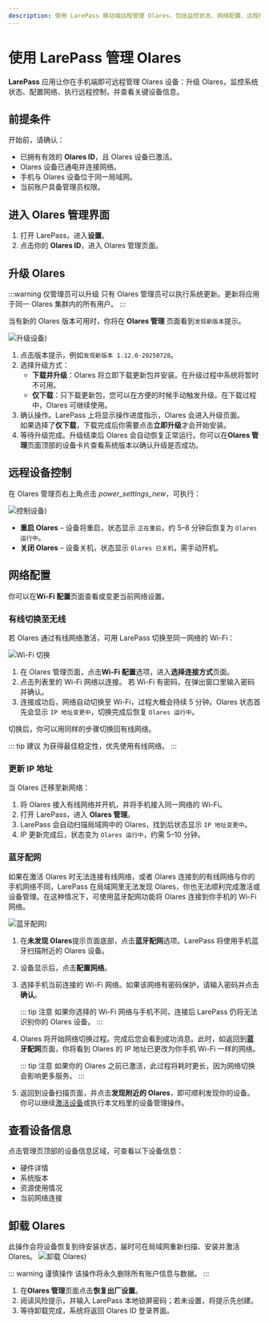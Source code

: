 ```yaml
---
description: 使用 LarePass 移动端远程管理 Olares，包括监控状态、网络配置、远程控制与设备信息查看。
---
```


# 使用 LarePass 管理 Olares

**LarePass** 应用让你在手机端即可远程管理 Olares 设备：升级 Olares，监控系统状态、配置网络、执行远程控制，并查看关键设备信息。

## 前提条件

开始前，请确认：

- 已拥有有效的 **Olares ID**，且 Olares 设备已激活。  
- Olares 设备已通电并连接网络。  
- 手机与 Olares 设备位于同一局域网。  
- 当前账户具备管理员权限。  

## 进入 Olares 管理界面

1. 打开 LarePass，进入**设置**。  
2. 点击你的 **Olares ID**，进入 Olares 管理页面。  


## 升级 Olares

:::warning 仅管理员可以升级
只有 Olares 管理员可以执行系统更新。更新将应用于同一 Olares 集群内的所有用户。
:::

当有新的 Olares 版本可用时，你将在 **Olares 管理** 页面看到`发现新版本`提示。

![升级设备](/images/zh/manual/larepass/olares-upgrade.png#bordered))

1. 点击版本提示，例如`发现新版本 1.12.0-20250728`。
2. 选择升级方式：
   - **下载并升级**：Olares 将立即下载更新包并安装。在升级过程中系统将暂时不可用。
   - **仅下载**：只下载更新包，您可以在方便的时候手动触发升级。在下载过程中，Olares 可继续使用。
3. 确认操作。LarePass 上将显示操作进度指示，Olares 会进入升级页面。  
   如果选择了**仅下载**，下载完成后你需要点击**立即升级**才会开始安装。
4. 等待升级完成。升级结束后 Olares 会自动恢复正常运行。你可以在**Olares 管理**页面顶部的设备卡片查看系统版本以确认升级是否成功。

## 远程设备控制

在 Olares 管理页右上角点击 <i class="material-symbols-outlined">power_settings_new</i>，可执行：

 ![控制设备](/images/zh/manual/larepass/device-control.png#bordered))
- **重启 Olares** – 设备将重启，状态显示 `正在重启`，约 5–8 分钟后恢复为 `Olares 运行中`。  
- **关闭 Olares** – 设备关机，状态显示 `Olares 已关机`，需手动开机。  

## 网络配置

你可以在**Wi-Fi 配置**页面查看或变更当前网络设置。

### 有线切换至无线

若 Olares 通过有线网络激活，可用 LarePass 切换至同一网络的 Wi-Fi：

![Wi-Fi 切换](/images/zh/manual/larepass/switch-wifi.png#bordered)

1. 在 Olares 管理页面，点击**Wi-Fi 配置**选项，进入**选择连接方式**页面。 
2. 点击列表里的 Wi-Fi 网络以连接。 若 Wi-Fi 有密码，在弹出窗口里输入密码并确认。  
3. 连接成功后，网络自动切换至 Wi-Fi，过程大概会持续 5 分钟。Olares 状态首先会显示 `IP 地址变更中`，切换完成后恢复 `Olares 运行中`。  

切换后，你可以用同样的步骤切换回有线网络。

::: tip 建议
为获得最佳稳定性，优先使用有线网络。
:::

### 更新 IP 地址

当 Olares 迁移至新网络：

1. 将 Olares 接入有线网络并开机，并将手机接入同一网络的 Wi-Fi。  
2. 打开 LarePass，进入 **Olares 管理**。  
3. LarePass 会自动扫描局域网中的 Olares，找到后状态显示 `IP 地址变更中`。  
4. IP 更新完成后，状态变为 `Olares 运行中`，约需 5–10 分钟。  

### 蓝牙配网

如果在激活 Olares 时无法连接有线网络，或者 Olares 连接到的有线网络与你的手机网络不同，LarePass 在局域网里无法发现 Olares，你也无法顺利完成激活或设备管理。在这种情况下，可使用蓝牙配网功能将 Olares 连接到你手机的 Wi-Fi 网络。

![蓝牙配网](/images/zh/manual/larepass/bluetooth-network.png#bordered))

1. 在**未发现 Olares**提示页面底部，点击**蓝牙配网**选项。LarePass 将使用手机蓝牙扫描附近的 Olares 设备。

2. 设备显示后，点击**配置网络**。

3. 选择手机当前连接的 Wi-Fi 网络。如果该网络有密码保护，请输入密码并点击**确认**。

    ::: tip 注意
    如果你选择的 Wi-Fi 网络与手机不同，连接后 LarePass 仍将无法识别你的 Olares 设备。
    :::
4. Olares 将开始网络切换过程。完成后您会看到成功消息。此时，如返回到**蓝牙配网**页面，你将看到 Olares 的 IP 地址已更改为你手机 Wi-Fi 一样的网络。

   ::: tip 注意
   如果你的 Olares 之前已激活，此过程将耗时更长，因为网络切换会影响更多服务。
   :::

5. 返回到设备扫描页面，并点击**发现附近的 Olares**，即可顺利发现你的设备。你可以继续[激活设备](activate-olares.md)或执行本文档里的设备管理操作。

## 查看设备信息

点击管理页顶部的设备信息区域，可查看以下设备信息：

- 硬件详情  
- 系统版本  
- 资源使用情况  
- 当前网络连接  

## 卸载 Olares

此操作会将设备恢复到待安装状态，届时可在局域网重新扫描、安装并激活 Olares。
![卸载 Olares](/images/manual/larepass/restore-to-factory.png#bordered))

::: warning 谨慎操作
该操作将永久删除所有账户信息与数据。
:::

1. 在**Olares 管理**页面点击**恢复出厂设置**。  
2. 阅读风险提示，并输入 LarePass 本地锁屏密码；若未设置，将提示先创建。  
3. 等待卸载完成，系统将返回 Olares ID 登录界面。  

